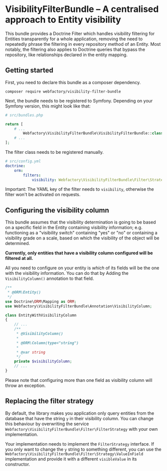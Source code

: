 # VisibilityFilterBundle – A centralised approach to Entity visibility

This bundle provides a Doctrine Filter which handles visibility filtering for Entities transparently for a whole
application, removing the need to repeatedly phrase the filtering in every repository method of an Entity. Most notably,
the filtering also applies to Doctrine queries that bypass the repository, like relationships declared in the entity
mapping.

## Getting started

First, you need to declare this bundle as a composer dependency.

```shell
composer require webfactory/visibility-filter-bundle
```

Next, the bundle needs to be registered to Symfony. Depending on your Symfony version, this might look like that:

```php
# src/bundles.php

return [
    # ...
        Webfactory\VisibilityFilterBundle\VisibilityFilterBundle::class => ['all' => true],
    # ...
];
```

The filter class needs to be registered manually.

```yaml
# src/config.yml
doctrine:
    orm:
        filters:
            visibility: Webfactory\VisibilityFilterBundle\Filter\StrategyConsideringSQLFilter
```

Important: The YAML key of the filter needs to `visibility`, otherwise the filter won't be activated on requests.

## Configuring the visibility column

This bundle assumes that the visibility determination is going to be based on a specific field in the Entity containing
visibility information; e.g. functioning as a "visibility switch" containing "yes" or "no" or containing a visibility
grade on a scale, based on which the visibility of the object will be determined.

**Currently, only entities that have a visibility column configured will be filtered at all.**

All you need to configure on your entity is *which* of its fields will be the one with the visibility information.
You can do that by Adding the `VisibilityColumn()` annotation to that field.

```php
/**
 * @ORM\Entity()
 */
use Doctrine\ORM\Mapping as ORM;
use Webfactory\VisibilityFilterBundle\Annotation\VisibilityColumn;

class EntityWithVisibilityColumn
{
    // ...
    /**
     * @VisibilityColumn()
     *
     * @ORM\Column(type="string")
     *
     * @var string
     */
    private $visibilityColumn;
    // ...
}
```

Please note that configuring more than one field as visibility column will throw an exception.

## Replacing the filter strategy

By default, the library makes you application only query entities from the database that have the string `y` in their
visibility column. You can change this behaviour by overwriting the service
`Webfactory\VisibilityFilterBundle\Filter\FilterStrategy` with your own implementation.

Your implementation needs to implement the `FilterStrategy` interface. If you only want to change the `y` string to
something different, you can use the `Webfactory\VisibilityFilterBundle\Filter\Strategy\ValueInField` implementation
and provide it with a different `visibleValue` in its constructor.
